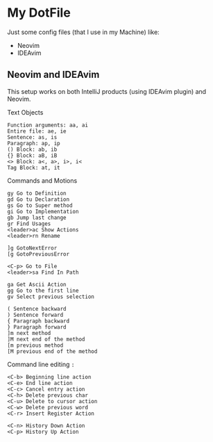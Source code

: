 # My DotFile

Just some config files (that I use in my Machine) like:

- Neovim
- IDEAvim

## Neovim and IDEAvim

This setup works on both IntelliJ products (using IDEAvim plugin) and Neovim.

Text Objects

```
Function arguments: aa, ai
Entire file: ae, ie
Sentence: as, is
Paragraph: ap, ip
() Block: ab, ib
{} Block: aB, iB
<> Block: a<, a>, i>, i<
Tag Block: at, it
```
Commands and Motions

```
gy Go to Definition
gd Go tu Declaration
gs Go to Super method
gi Go to Implementation
gb Jump last change
gr Find Usages
<leader>ac Show Actions
<leader>rn Rename

]g GotoNextError
[g GotoPreviousError

<C-p> Go to File
<leader>sa Find In Path

ga Get Ascii Action
gg Go to the first line
gv Select previous selection

( Sentence backward
) Sentence forward
{ Paragraph backward
} Paragraph forward
]m next method
]M next end of the method
[m previous method
[M previous end of the method
```

Command line editing `:`

```
<C-b> Beginning line action
<C-e> End line action
<C-c> Cancel entry action
<C-h> Delete previous char
<C-u> Delete to cursor action
<C-w> Delete previous word
<C-r> Insert Register Action

<C-n> History Down Action
<C-p> History Up Action

```
